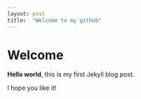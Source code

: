 ```yaml
---
layout: post
title:  "Welcome to my github"
---
```


# Welcome

**Hello world**, this is my first Jekyll blog post.

I hope you like it!
